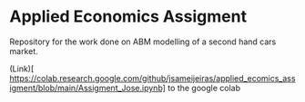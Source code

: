 # Applied Economics Assigment

Repository for the work done on ABM modelling of a second hand cars market. 

(Link)[
https://colab.research.google.com/github/jsameijeiras/applied_ecomics_assigment/blob/main/Assigment_Jose.ipynb] to the google colab
